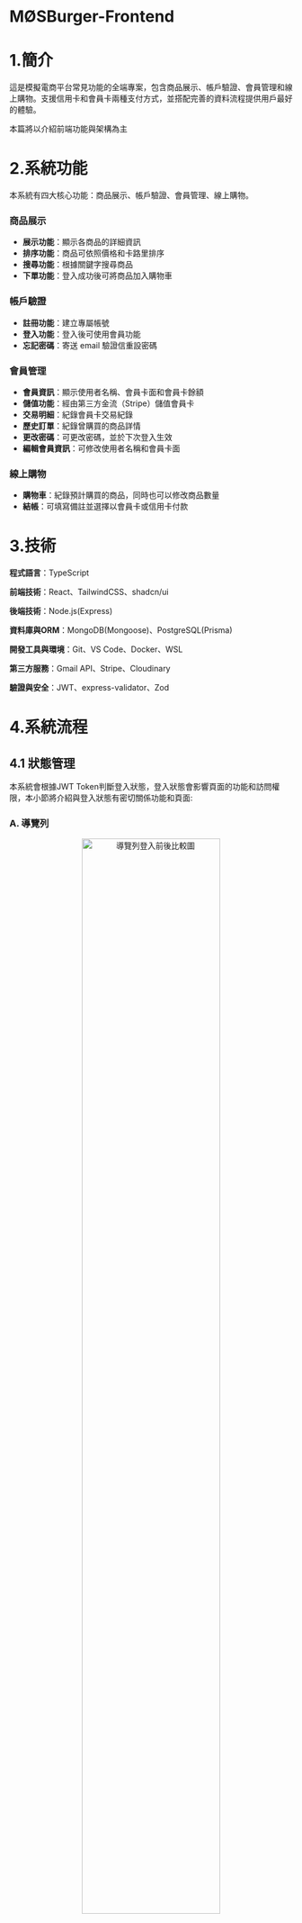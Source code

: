 # MØSBurger-Frontend
# 1.簡介
這是模擬電商平台常見功能的全端專案，包含商品展示、帳戶驗證、會員管理和線上購物。支援信用卡和會員卡兩種支付方式，並搭配完善的資料流程提供用戶最好的體驗。

本篇將以介紹前端功能與架構為主

# 2.系統功能
本系統有四大核心功能：商品展示、帳戶驗證、會員管理、線上購物。

### 商品展示
- **展示功能**：顯示各商品的詳細資訊
- **排序功能**：商品可依照價格和卡路里排序
- **搜尋功能**：根據關鍵字搜尋商品
- **下單功能**：登入成功後可將商品加入購物車

### 帳戶驗證
- **註冊功能**：建立專屬帳號
- **登入功能**：登入後可使用會員功能
- **忘記密碼**：寄送 email 驗證信重設密碼

### 會員管理
- **會員資訊**：顯示使用者名稱、會員卡面和會員卡餘額
- **儲值功能**：經由第三方金流（Stripe）儲值會員卡
- **交易明細**：紀錄會員卡交易紀錄
- **歷史訂單**：紀錄曾購買的商品詳情
- **更改密碼**：可更改密碼，並於下次登入生效
- **編輯會員資訊**：可修改使用者名稱和會員卡面

### 線上購物
- **購物車**：紀錄預計購買的商品，同時也可以修改商品數量
- **結帳**：可填寫備註並選擇以會員卡或信用卡付款

# 3.技術
**程式語言**：TypeScript

**前端技術**：React、TailwindCSS、shadcn/ui

**後端技術**：Node.js(Express)

**資料庫與ORM**：MongoDB(Mongoose)、PostgreSQL(Prisma)

**開發工具與環境**：Git、VS Code、Docker、WSL

**第三方服務**：Gmail API、Stripe、Cloudinary

**驗證與安全**：JWT、express-validator、Zod

# 4.系統流程
## 4.1 狀態管理
  本系統會根據JWT Token判斷登入狀態，登入狀態會影響頁面的功能和訪問權限，本小節將介紹與登入狀態有密切關係功能和頁面:
  ### A. 導覽列
  <div align="center">
    <img src="./docs/nav.png" alt="導覽列登入前後比較圖" width="70%"/>
  </div>
  圖4.1 導覽列登入前後比較圖

  本系統導覽列採用響應式設計，會依據裝置尺寸調整顯示方式。圖4.1為本系統在行動端的顯示範例，左圖為未登入的導覽列；右圖為登入後的導覽列。系統會在未登入狀態提供會員登入功能，在登入狀態提供登出功能。

  ### B. 商品卡片
  <div align="center">
    <img src="./docs/button.png" alt="商品展示登入前後比較圖" width="70%"/>
  </div>
  圖4.2 商品卡片登入前後比較圖

  如圖4.2所示，左圖為登入前的商品卡片，提供商品名稱、商品圖片和價錢；右圖為登入後的商品卡片，額外提供線上購物功能，包含數量調整器與「加入購物車」按鈕，讓使用者可直接操作以進行選購。

  ### C. 頁面
  登入頁面是啟用會員功能的分水嶺，當使用者登入成功，才能開始使用各項會員服務。系統也會依據登入狀態，導向至對應的頁面，防止未登入者未經授權使用會員功能。

  #### 帳戶驗證
<div align="center">
  <img src="./docs/authTable.png" alt="帳戶驗證訪問權限比較表"/>
</div>
  表4.1：帳戶驗證頁面訪問權限比較表

  帳戶驗證模組有登入功能、註冊功能和忘記密碼功能，對應頁面如下:
  - **登入功能**：登入頁面(/auth/login)
  - **註冊功能**：註冊頁面(/auth/signup)
  - **忘記密碼功能**：忘記密碼頁面和重設密碼頁面(/auth/forgetpassword、/auth/resetpassword)

  如表4.1所示，未登入狀態下可直接訪問上述所有頁面；然而在已登入狀態則沒有授權，系統會直接導向首頁。

  #### 會員管理
<div align="center">
  <img src="./docs/memberTable.png" alt="會員管理頁面訪問權限比較表"/>
</div>
  表4.2：會員管理頁面訪問權限比較表

  會員管理模組有會員主頁功能、歷史訂單功能、交易紀錄功能、修改密碼功能和編輯會員資訊功能，對應頁面如下:

  - **會員主頁功能**：會員主頁頁面(/member/main)
  - **歷史訂單功能**：歷史訂單頁面(/member/purchase)
  - **交易紀錄功能**：交易紀錄頁面(/member/transaction)
  - **修改密碼功能**：修改密碼頁面(/member/updatepassword)
  - **編輯會員資訊功能**：編輯會員資訊頁面(/member/updateuserinfo)

  如表4.2所示，當使用者未登入時，若訪問上述任一頁面，系統將強制導向登入頁面；登入成功後，則會自動導回原先欲訪問的頁面。

  #### 線上購物
<div align="center">
  <img src="./docs/cartTable.png" alt="帳戶驗證訪問權限比較表"/>
</div>
  表4.3：線上購物頁面訪問權限比較表

  線上購物模組有購物車功能和結帳功能，對應頁面如下:

  - **購物車功能**：購物車頁面(/cart/main)
  - **結帳功能**：結帳頁面(/cart/checkout)

  如表4.3所示，當使用者未登入時，若訪問上述任一頁面，系統將強制導向登入頁面；登入成功後，系統只會導向美食專區(主餐頁面)。
## 4.2 忘記密碼
<div align="center">
  <img src="./docs/mailFlow.png" alt="忘記密碼流程圖"/>
</div>
  圖4.3：忘記密碼流程圖

  會員忘記密碼造成無法登入，可使用忘記密碼功能重新設定密碼。如圖4.3所示，忘記密碼分為兩個階段:
  
  **忘記密碼**：在忘記密碼頁面信箱輸入信箱後，系統會透過GMail傳送重設密碼之郵件至輸入信箱，同時將忘記密碼頁面導向首頁。
  **重設密碼**：當訪問重設密碼頁面，系統會檢查連結是否有效，若有效可以重新設定新密碼，之後重設密碼頁面便會導向登入頁面。


## 4.3 會員儲值
<div align="center">
  <img src="./docs/chargeFlow.png" alt="帳戶驗證訪問權限比較表"/>
</div>

## 4.4 線上購物
<div align="center">
  <img src="./docs/checkoutFlow.png" alt="帳戶驗證訪問權限比較表"/>
</div>

# 5.系統頁面
## 5.1 商品展示
搜尋\排序 
## 5.2 帳戶驗證 

## 5.3 會員管理

## 5.4 線上購物